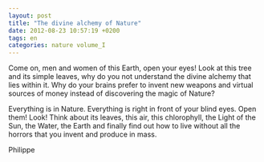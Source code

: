 ```yaml
---
layout: post
title: "The divine alchemy of Nature"
date: 2012-08-23 10:57:19 +0200
tags: en
categories: nature volume_I
---
```

Come on, men and women of this Earth, open your eyes! Look at this tree and its simple leaves, why do you not understand the divine alchemy that lies within it. Why do your brains prefer to invent new weapons and virtual sources of money instead of discovering the magic of Nature?

Everything is in Nature. Everything is right in front of your blind eyes. Open them! Look! Think about its leaves, this air, this chlorophyll, the Light of the Sun, the Water, the Earth and finally find out how to live without all the horrors that you invent and produce in mass.

Philippe

<!-- This work is licensed under a Creative Commons Attribution-NonCommercial 4.0 International License. -->